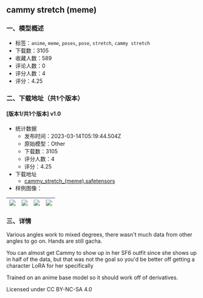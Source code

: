 ## cammy stretch \(meme\)
### 一、模型概述

- 标签：`anime`, `meme`, `poses`, `pose`, `stretch`, `cammy stretch`
- 下载数：3105
- 收藏人数：589
- 评论人数：0
- 评分人数：4
- 评分：4.25

### 二、下载地址（共1个版本）

#### [版本1/共1个版本] v1.0

- 统计数据
  - 发布时间：2023-03-14T05:19:44.504Z
  - 原始模型：Other
  - 下载数：3105
  - 评分人数：4
  - 评分：4.25
- 下载地址
  - [cammy_stretch_(meme).safetensors](https://civitai.com/api/download/models/22661)
- 样例图像：

| <img src="https://image.civitai.com/xG1nkqKTMzGDvpLrqFT7WA/9779fd29-2992-4fb4-de74-068b971ec400/width=450/244179.jpeg" /> | <img src="https://image.civitai.com/xG1nkqKTMzGDvpLrqFT7WA/8821bede-9bce-4022-0a6e-fbc018288800/width=450/244180.jpeg" /> | <img src="https://image.civitai.com/xG1nkqKTMzGDvpLrqFT7WA/451f724a-c49d-4d01-2208-59cf6c68bd00/width=450/244181.jpeg" /> | <img src="https://image.civitai.com/xG1nkqKTMzGDvpLrqFT7WA/9f18a840-8673-4282-5181-b1e9fdda6f00/width=450/244182.jpeg" /> |
| ---- | ---- | ---- | ---- |


### 三、详情
<p>Various angles work to mixed degrees, there wasn't much data from other angles to go on. Hands are still gacha.</p><p>You can almost get Cammy to show up in her SF6 outfit since she shows up in half of the data, but that was not the goal so you'd be better off getting a character LoRA for her specifically</p><p></p><p>Trained on an anime base model so it should work off of derivatives.</p><p>Licensed under CC BY-NC-SA 4.0</p>